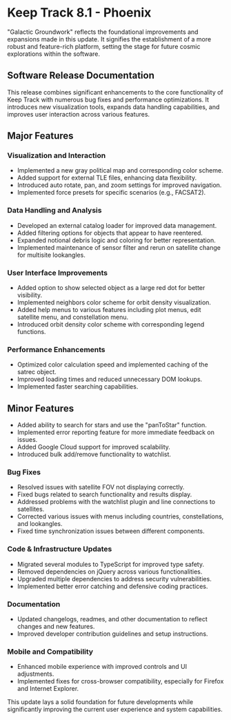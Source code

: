 # Keep Track 8.1 - Phoenix

"Galactic Groundwork" reflects the foundational improvements and expansions made in this update. It signifies the establishment of a more robust and feature-rich platform, setting the stage for future cosmic explorations within the software.

## Software Release Documentation

This release combines significant enhancements to the core functionality of Keep Track with numerous bug fixes and performance optimizations. It introduces new visualization tools, expands data handling capabilities, and improves user interaction across various features.

## Major Features

### Visualization and Interaction

- Implemented a new gray political map and corresponding color scheme.
- Added support for external TLE files, enhancing data flexibility.
- Introduced auto rotate, pan, and zoom settings for improved navigation.
- Implemented force presets for specific scenarios (e.g., FACSAT2).

### Data Handling and Analysis

- Developed an external catalog loader for improved data management.
- Added filtering options for objects that appear to have reentered.
- Expanded notional debris logic and coloring for better representation.
- Implemented maintenance of sensor filter and rerun on satellite change for multisite lookangles.

### User Interface Improvements

- Added option to show selected object as a large red dot for better visibility.
- Implemented neighbors color scheme for orbit density visualization.
- Added help menus to various features including plot menus, edit satellite menu, and constellation menu.
- Introduced orbit density color scheme with corresponding legend functions.

### Performance Enhancements

- Optimized color calculation speed and implemented caching of the satrec object.
- Improved loading times and reduced unnecessary DOM lookups.
- Implemented faster searching capabilities.

## Minor Features

- Added ability to search for stars and use the "panToStar" function.
- Implemented error reporting feature for more immediate feedback on issues.
- Added Google Cloud support for improved scalability.
- Introduced bulk add/remove functionality to watchlist.

### Bug Fixes

- Resolved issues with satellite FOV not displaying correctly.
- Fixed bugs related to search functionality and results display.
- Addressed problems with the watchlist plugin and line connections to satellites.
- Corrected various issues with menus including countries, constellations, and lookangles.
- Fixed time synchronization issues between different components.

### Code & Infrastructure Updates

- Migrated several modules to TypeScript for improved type safety.
- Removed dependencies on jQuery across various functionalities.
- Upgraded multiple dependencies to address security vulnerabilities.
- Implemented better error catching and defensive coding practices.

### Documentation

- Updated changelogs, readmes, and other documentation to reflect changes and new features.
- Improved developer contribution guidelines and setup instructions.

### Mobile and Compatibility

- Enhanced mobile experience with improved controls and UI adjustments.
- Implemented fixes for cross-browser compatibility, especially for Firefox and Internet Explorer.

This update lays a solid foundation for future developments while significantly improving the current user experience and system capabilities.
